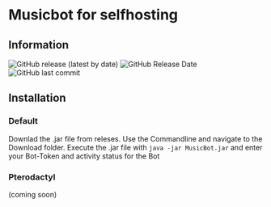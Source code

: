 # Musicbot for selfhosting
## Information
![GitHub release (latest by date)](https://img.shields.io/github/v/release/Omuboid-Development/MusicBot) ![GitHub Release Date](https://img.shields.io/github/release-date/Omuboid-Development/MusicBot) ![GitHub last commit](https://img.shields.io/github/last-commit/Omuboid-Development/MusicBot)
## Installation
### Default
Downlad the .jar file from releses. Use the Commandline and navigate to the Download folder. Execute the .jar file with `java -jar MusicBot.jar` and enter your Bot-Token and activity status for the Bot
### Pterodactyl
(coming soon)
